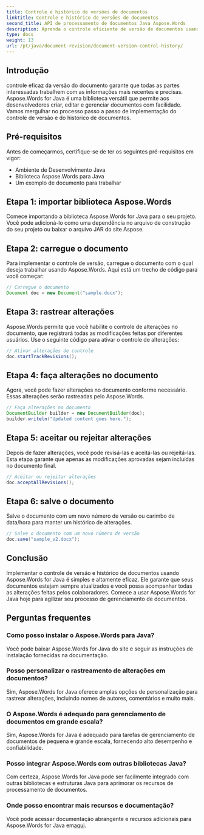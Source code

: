 ```yaml
---
title: Controle e histórico de versões de documentos
linktitle: Controle e histórico de versões de documentos
second_title: API de processamento de documentos Java Aspose.Words
description: Aprenda o controle eficiente de versão de documentos usando Aspose.Words para Java. Gerencie alterações, colabore perfeitamente e acompanhe as revisões sem esforço.
type: docs
weight: 13
url: /pt/java/document-revision/document-version-control-history/
---
```


## Introdução

controle eficaz da versão do documento garante que todas as partes interessadas trabalhem com as informações mais recentes e precisas. Aspose.Words for Java é uma biblioteca versátil que permite aos desenvolvedores criar, editar e gerenciar documentos com facilidade. Vamos mergulhar no processo passo a passo de implementação do controle de versão e do histórico de documentos.

## Pré-requisitos

Antes de começarmos, certifique-se de ter os seguintes pré-requisitos em vigor:

- Ambiente de Desenvolvimento Java
- Biblioteca Aspose.Words para Java
- Um exemplo de documento para trabalhar

## Etapa 1: importar biblioteca Aspose.Words

Comece importando a biblioteca Aspose.Words for Java para o seu projeto. Você pode adicioná-lo como uma dependência no arquivo de construção do seu projeto ou baixar o arquivo JAR do site Aspose.

## Etapa 2: carregue o documento

Para implementar o controle de versão, carregue o documento com o qual deseja trabalhar usando Aspose.Words. Aqui está um trecho de código para você começar:

```java
// Carregue o documento
Document doc = new Document("sample.docx");
```

## Etapa 3: rastrear alterações

Aspose.Words permite que você habilite o controle de alterações no documento, que registrará todas as modificações feitas por diferentes usuários. Use o seguinte código para ativar o controle de alterações:

```java
// Ativar alterações de controle
doc.startTrackRevisions();
```

## Etapa 4: faça alterações no documento

Agora, você pode fazer alterações no documento conforme necessário. Essas alterações serão rastreadas pelo Aspose.Words.

```java
// Faça alterações no documento
DocumentBuilder builder = new DocumentBuilder(doc);
builder.writeln("Updated content goes here.");
```

## Etapa 5: aceitar ou rejeitar alterações

Depois de fazer alterações, você pode revisá-las e aceitá-las ou rejeitá-las. Esta etapa garante que apenas as modificações aprovadas sejam incluídas no documento final.

```java
// Aceitar ou rejeitar alterações
doc.acceptAllRevisions();
```

## Etapa 6: salve o documento

Salve o documento com um novo número de versão ou carimbo de data/hora para manter um histórico de alterações.

```java
// Salve o documento com um novo número de versão
doc.save("sample_v2.docx");
```

## Conclusão

Implementar o controle de versão e histórico de documentos usando Aspose.Words for Java é simples e altamente eficaz. Ele garante que seus documentos estejam sempre atualizados e você possa acompanhar todas as alterações feitas pelos colaboradores. Comece a usar Aspose.Words for Java hoje para agilizar seu processo de gerenciamento de documentos.

## Perguntas frequentes

### Como posso instalar o Aspose.Words para Java?

Você pode baixar Aspose.Words for Java do site e seguir as instruções de instalação fornecidas na documentação.

### Posso personalizar o rastreamento de alterações em documentos?

Sim, Aspose.Words for Java oferece amplas opções de personalização para rastrear alterações, incluindo nomes de autores, comentários e muito mais.

### O Aspose.Words é adequado para gerenciamento de documentos em grande escala?

Sim, Aspose.Words for Java é adequado para tarefas de gerenciamento de documentos de pequena e grande escala, fornecendo alto desempenho e confiabilidade.

### Posso integrar Aspose.Words com outras bibliotecas Java?

Com certeza, Aspose.Words for Java pode ser facilmente integrado com outras bibliotecas e estruturas Java para aprimorar os recursos de processamento de documentos.

### Onde posso encontrar mais recursos e documentação?

 Você pode acessar documentação abrangente e recursos adicionais para Aspose.Words for Java em[aqui](https://reference.aspose.com/words/java/).